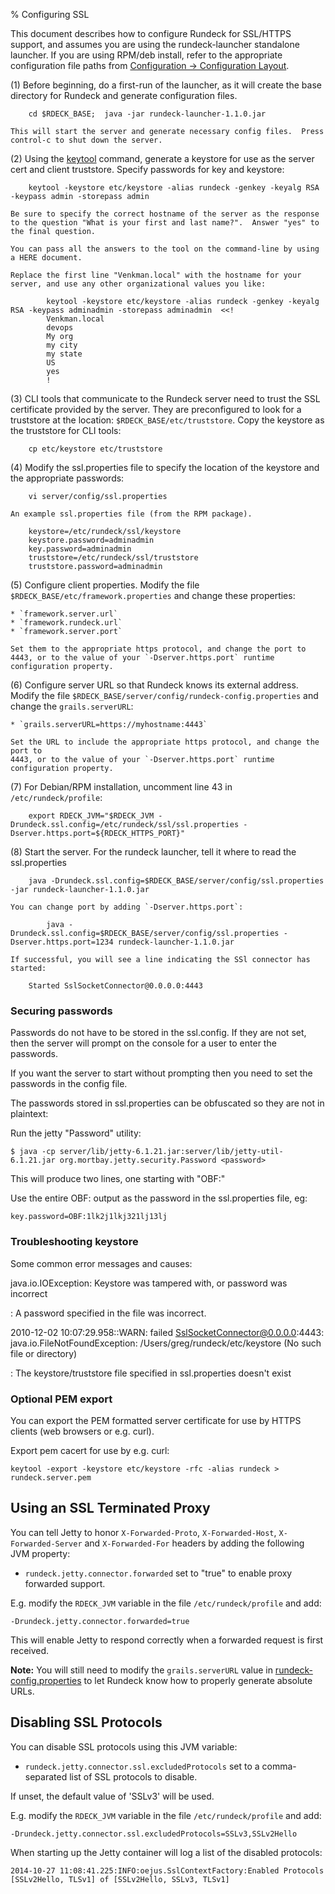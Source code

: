 % Configuring SSL

This document describes how to configure Rundeck for SSL/HTTPS
support, and assumes you are using the rundeck-launcher standalone
launcher.  If you are using RPM/deb install, refer to the appropriate configuration file paths from [Configuration -> Configuration Layout](configuration-file-reference.html#configuration-layout).

(1) Before beginning, do a first-run of the launcher, as it will create
the base directory for Rundeck and generate configuration files.

        cd $RDECK_BASE;  java -jar rundeck-launcher-1.1.0.jar

    This will start the server and generate necessary config files.  Press
    control-c to shut down the server.

(2)  Using the [keytool] command, generate a keystore for use as the
server cert and client truststore. Specify passwords for key and keystore:

[keytool]: http://linux.die.net/man/1/keytool-java-1.6.0-openjdk

        keytool -keystore etc/keystore -alias rundeck -genkey -keyalg RSA -keypass admin -storepass admin
    
    Be sure to specify the correct hostname of the server as the response
    to the question "What is your first and last name?".  Answer "yes" to
    the final question.

    You can pass all the answers to the tool on the command-line by using
    a HERE document.

    Replace the first line "Venkman.local" with the hostname for your
    server, and use any other organizational values you like:
        
            keytool -keystore etc/keystore -alias rundeck -genkey -keyalg RSA -keypass adminadmin -storepass adminadmin  <<!
            Venkman.local
            devops
            My org
            my city
            my state
            US
            yes
            !


(3) CLI tools that communicate to the Rundeck server need to trust the
SSL certificate provided by the server.  They are preconfigured to
look for a truststore at the location:
`$RDECK_BASE/etc/truststore`. Copy the keystore as the truststore for
CLI tools: 

        cp etc/keystore etc/truststore

(4) Modify the ssl.properties file to specify the location of the
keystore and the appropriate passwords:

        vi server/config/ssl.properties

    An example ssl.properties file (from the RPM package).

        keystore=/etc/rundeck/ssl/keystore
        keystore.password=adminadmin
        key.password=adminadmin
        truststore=/etc/rundeck/ssl/truststore
        truststore.password=adminadmin
            
(5) Configure client properties.  Modify the file
`$RDECK_BASE/etc/framework.properties` and change these properties: 

    * `framework.server.url`
    * `framework.rundeck.url`
    * `framework.server.port` 
    
    Set them to the appropriate https protocol, and change the port to
    4443, or to the value of your `-Dserver.https.port` runtime
    configuration property.
        
(6) Configure server URL so that Rundeck knows its external address.  Modify the file
`$RDECK_BASE/server/config/rundeck-config.properties` and change the `grails.serverURL`: 

    * `grails.serverURL=https://myhostname:4443`
    
    Set the URL to include the appropriate https protocol, and change the port to
    4443, or to the value of your `-Dserver.https.port` runtime
    configuration property.

(7) For Debian/RPM installation, uncomment line 43 in `/etc/rundeck/profile`:

        export RDECK_JVM="$RDECK_JVM -Drundeck.ssl.config=/etc/rundeck/ssl/ssl.properties -Dserver.https.port=${RDECK_HTTPS_PORT}"

(8) Start the server.  For the rundeck launcher, tell it where to read the ssl.properties

        java -Drundeck.ssl.config=$RDECK_BASE/server/config/ssl.properties -jar rundeck-launcher-1.1.0.jar
    
    You can change port by adding `-Dserver.https.port`:
        
            java -Drundeck.ssl.config=$RDECK_BASE/server/config/ssl.properties -Dserver.https.port=1234 rundeck-launcher-1.1.0.jar
        
    If successful, you will see a line indicating the SSl connector has started:

        Started SslSocketConnector@0.0.0.0:4443

### Securing passwords

Passwords do not have to be stored in the ssl.config.  If they are not
set, then the server will prompt on the console for a user to enter
the passwords.

If you want the server to start without prompting then you need to set
the passwords in the config file.  

The passwords stored in ssl.properties can be obfuscated so they are
not in plaintext:

Run the jetty "Password" utility:

    $ java -cp server/lib/jetty-6.1.21.jar:server/lib/jetty-util-6.1.21.jar org.mortbay.jetty.security.Password <password>
    
This will produce two lines, one starting with "OBF:"

Use the entire OBF: output as the password in the ssl.properties file, eg:

    key.password=OBF:1lk2j1lkj321lj13lj
    

### Troubleshooting keystore

Some common error messages and causes:


java.io.IOException: Keystore was tampered with, or password was incorrect

:    A password specified in the file was incorrect.

2010-12-02 10:07:29.958::WARN:  failed SslSocketConnector@0.0.0.0:4443: java.io.FileNotFoundException: /Users/greg/rundeck/etc/keystore (No such file or directory)

:    The keystore/truststore file specified in ssl.properties doesn't exist


### Optional PEM export

You can export the PEM formatted server certificate for use by HTTPS
clients (web browsers or e.g. curl).


Export pem cacert for use by e.g. curl: 

    keytool -export -keystore etc/keystore -rfc -alias rundeck > rundeck.server.pem

## Using an SSL Terminated Proxy

You can tell Jetty to honor
`X-Forwarded-Proto`,  `X-Forwarded-Host`,
`X-Forwarded-Server` and `X-Forwarded-For` headers
by adding the following JVM property:

* `rundeck.jetty.connector.forwarded` set to "true" to enable proxy forwarded support.

E.g. modify the `RDECK_JVM` variable
in the file `/etc/rundeck/profile`
and add:

    -Drundeck.jetty.connector.forwarded=true

This will enable Jetty to respond correctly
when a forwarded request is first received.

**Note:** You will still need to modify the `grails.serverURL` value
in [rundeck-config.properties][]
to let Rundeck know how to properly generate absolute URLs.

## Disabling SSL Protocols

You can disable SSL protocols using this JVM variable:

* `rundeck.jetty.connector.ssl.excludedProtocols` set to a comma-separated list of SSL protocols to disable.

If unset, the default value of 'SSLv3' will be  used.

E.g. modify the `RDECK_JVM` variable
in the file `/etc/rundeck/profile`
and add:

    -Drundeck.jetty.connector.ssl.excludedProtocols=SSLv3,SSLv2Hello

When starting up the Jetty container will log a list of the disabled protocols:

    2014-10-27 11:08:41.225:INFO:oejus.SslContextFactory:Enabled Protocols [SSLv2Hello, TLSv1] of [SSLv2Hello, SSLv3, TLSv1]


[rundeck-config.properties]: configuration-file-reference.html#rundeck-config.properties